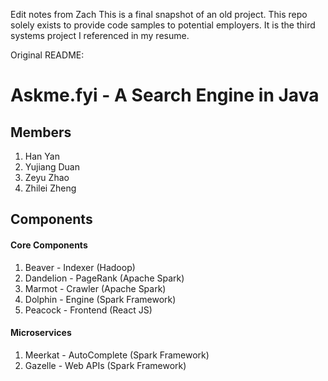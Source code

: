 Edit notes from Zach
This is a final snapshot of an old project. This repo solely exists to provide code samples to potential employers. It is the third systems project I referenced in my resume.

Original README:
# Askme.fyi - A Search Engine in Java

## Members
1. Han Yan
2. Yujiang Duan
3. Zeyu Zhao
4. Zhilei Zheng

## Components
#### Core Components
1. Beaver - Indexer (Hadoop)
2. Dandelion - PageRank (Apache Spark)
3. Marmot - Crawler (Apache Spark)
4. Dolphin - Engine (Spark Framework)
5. Peacock - Frontend (React JS)
  
#### Microservices
1. Meerkat - AutoComplete (Spark Framework)
2. Gazelle - Web APIs (Spark Framework)
